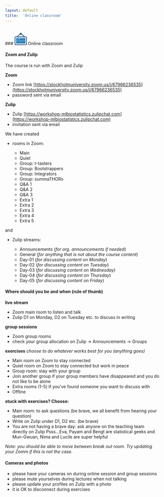 ```yaml
---
layout: default
title:  'Online classroom'
---
```


<br/>
### <img border="0" src="icons/classroom.svg" width="40" height="40"> Online classroom


#### Zoom and Zulip
The course is run with Zoom and Zulip

**Zoom**

* Zoom link [https://stockholmuniversity.zoom.us/j/67966236535](https://stockholmuniversity.zoom.us/j/67966236535)
* password sent via email

**Zulip**

* Zulip [https://workshop-mlbiostatistics.zulipchat.com](https://workshop-mlbiostatistics.zulipchat.com)
* invitation sent via email

We have created

* rooms in Zoom:

  - Main
  - Quiet
  - Group: t-tasters
  - Group: Bootstrappers
  - Group: Integrators
  - Group: summaTHORs
  - Q&A 1
  - Q&A 2
  - Q&A 3
  - Extra 1
  - Extra 2
  - Extra 3
  - Extra 4
  - Extra 5

and

* Zulip streams:

  - Announcements (_for org. announcements if needed_)
  - General (_for anything that is not about the course content_)
  - Day-01 (_for discussing content on Monday_)
  - Day-02 (_for discussing content on Tuesday_)
  - Day-03 (_for discussing content on Wednesday_)
  - Day-04 (_for discussing content on Thursday_)
  - Day-05 (_for discussing content on Friday_)


#### Where should you be and when (rule of thumb)


**live stream**

* Zoom main room to listen and talk
* Zulip D1 on Monday, D2 on Tuesday etc. to discuss in writing

**group sessions**

* Zoom group rooms
* check your group allocation on Zulip -> Announcements -> Groups

**exercises**
_choose to do whatever works best for you (anything goes)_

  - Main room on Zoom to stay connected
  - Quiet room on Zoom to stay connected but work in peace
  - Group room: stay with your group
  - Join another group if your group members have disappeared and you do not like to be alone
  - Extra rooms (1-5) if you've found someone you want to discuss with
  - Offline

**stuck with exercises? Choose:**

* Main room: to ask questions (be brave, we all benefit from hearing your question)
* Write on Zulip under D1, D2 etc. (be brave)
* You are not having a brave day: ask anyone on the teaching team directly on Zulip
Psss...Eva, Payam and Bengt are statistical geeks and Mun-Gwuan, Nima and Lucile are super helpful


_Note: you should be able to move between break out room. Try updating your Zomm if this is not the case._

#### Cameras and photos
* please have your cameras on during online session and group sessions
* please mute yourselves during lectures when not talking
* please update your profiles on Zulip with a photo
* it is OK to disconnect during exercises
